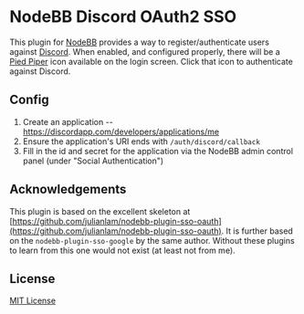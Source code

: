 # NodeBB Discord OAuth2 SSO

This plugin for [NodeBB](https://github.com/NodeBB/NodeBB/) provides a way to register/authenticate users against
[Discord](https://discordapp.com/). When enabled, and configured properly, there will be a
[Pied Piper](http://fontawesome.io/icon/pied-piper/) icon available on the login screen. Click that icon to authenticate
against Discord.

## Config

1. Create an application -- https://discordapp.com/developers/applications/me
2. Ensure the application's URI ends with `/auth/discord/callback`
3. Fill in the id and secret for the application via the NodeBB admin control panel (under "Social Authentication")

## Acknowledgements

This plugin is based on the excellent skeleton at
[https://github.com/julianlam/nodebb-plugin-sso-oauth](https://github.com/julianlam/nodebb-plugin-sso-oauth). It is
further based on the `nodebb-plugin-sso-google` by the same author. Without these plugins to learn from this one would
not exist (at least not from me).

## License

[MIT License](http://jsumners.mit-license.org/)